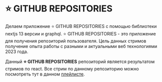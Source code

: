 # ⭐️ GITHUB REPOSITORIES

Делаем приложение ⭐️ GITHUB REPOSITORIES с помощью библиотеки nextjs 13 версии и graphql. ⭐️ GITHUB REPOSITORIES - это приложение для получения репозиторий пользователя. Цель данных стримов получение опыта работы с разными и актуальными веб технологиями 2023 года.

Данный **⭐️ GITHUB REPOSITORIES** репозиторий является результатом стримов по react. Все стрим по данному репозиторию можно посмотреть тут в данном [плейлисте](https://youtube.com/playlist?list=PL_trBE0sVQmfhcrbwP80-l4_Q2NR0_tor&si=VDvcnRPMoJOiTto-).
